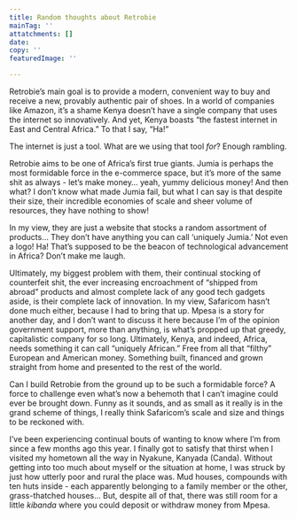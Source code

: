 ```yaml
---
title: Random thoughts about Retrobie
mainTag: ''
attatchments: []
date: 
copy: ''
featuredImage: ''

---
```

Retrobie’s main goal is to provide a modern, convenient way to buy and receive a new, provably authentic pair of shoes. In a world of companies like Amazon, it’s a shame Kenya doesn’t have a single company that uses the internet so innovatively. And yet, Kenya boasts “the fastest internet in East and Central Africa.” To that I say, “Ha!”

The internet is just a tool. What are we using that tool _for_? Enough rambling.

Retrobie aims to be one of Africa’s first true giants. Jumia is perhaps the most formidable force in the e-commerce space, but it’s more of the same shit as always - let’s make money… yeah, yummy delicious money! And then what? I don’t know what made Jumia fail, but what I can say is that despite their size, their incredible economies of scale and sheer volume of resources, they have nothing to show!

In my view, they are just a website that stocks a random assortment of products… They don’t have anything you can call ‘uniquely Jumia.’ Not even a logo! Ha! That’s supposed to be the beacon of technological advancement in Africa? Don’t make me laugh.

Ultimately, my biggest problem with them, their continual stocking of counterfeit shit, the ever increasing encroachment of “shipped from abroad” products and almost complete lack of any good tech gadgets aside, is their complete lack of innovation. In my view, Safaricom hasn’t done much either, because I had to bring that up. Mpesa is a story for another day, and I don’t want to discuss it here because I’m of the opinion government support, more than anything, is what’s propped up that greedy, capitalistic company for so long. Ultimately, Kenya, and indeed, Africa, needs something it can call “uniquely African.” Free from all that “filthy” European and American money. Something built, financed and grown straight from home and presented to the rest of the world.

Can I build Retrobie from the ground up to be such a formidable force? A force to challenge even what’s now a behemoth that I can’t imagine could ever be brought down. Funny as it sounds, and as small as it really is in the grand scheme of things, I really think Safaricom’s scale and size and things to be reckoned with.

I’ve been experiencing continual bouts of wanting to know where I’m from since a few months ago this year. I finally got to satisfy that thirst when I visited my hometown all the way in Nyakune, Kanyada (Canda). Without getting into too much about myself or the situation at home, I was struck by just how utterly poor and rural the place was. Mud houses, compounds with ten huts inside - each apparently belonging to a family member or the other, grass-thatched houses… But, despite all of that, there was still room for a little _kibanda_ where you could deposit or withdraw money from Mpesa.